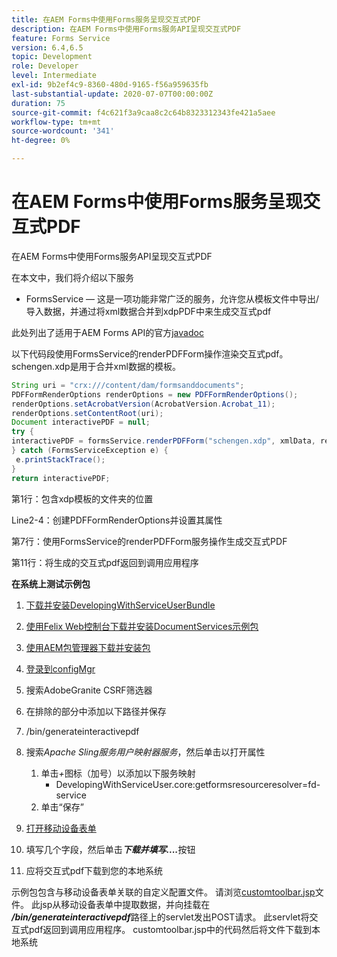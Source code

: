 ```yaml
---
title: 在AEM Forms中使用Forms服务呈现交互式PDF
description: 在AEM Forms中使用Forms服务API呈现交互式PDF
feature: Forms Service
version: 6.4,6.5
topic: Development
role: Developer
level: Intermediate
exl-id: 9b2ef4c9-8360-480d-9165-f56a959635fb
last-substantial-update: 2020-07-07T00:00:00Z
duration: 75
source-git-commit: f4c621f3a9caa8c2c64b8323312343fe421a5aee
workflow-type: tm+mt
source-wordcount: '341'
ht-degree: 0%

---
```


# 在AEM Forms中使用Forms服务呈现交互式PDF

在AEM Forms中使用Forms服务API呈现交互式PDF

在本文中，我们将介绍以下服务

* FormsService — 这是一项功能非常广泛的服务，允许您从模板文件中导出/导入数据，并通过将xml数据合并到xdpPDF中来生成交互式pdf

此处列出了适用于AEM Forms API的官方[javadoc](https://helpx.adobe.com/aem-forms/6/javadocs/com/adobe/fd/output/api/package-summary.html)

以下代码段使用FormsService的renderPDFForm操作渲染交互式pdf。 schengen.xdp是用于合并xml数据的模板。

```java
String uri = "crx:///content/dam/formsanddocuments";
PDFFormRenderOptions renderOptions = new PDFFormRenderOptions();
renderOptions.setAcrobatVersion(AcrobatVersion.Acrobat_11);
renderOptions.setContentRoot(uri);
Document interactivePDF = null;
try {
interactivePDF = formsService.renderPDFForm("schengen.xdp", xmlData, renderOptions);
} catch (FormsServiceException e) {
 e.printStackTrace();
}
return interactivePDF;
```

第1行：包含xdp模板的文件夹的位置

Line2-4：创建PDFFormRenderOptions并设置其属性

第7行：使用FormsService的renderPDFForm服务操作生成交互式PDF

第11行：将生成的交互式pdf返回到调用应用程序

**在系统上测试示例包**
1. [下载并安装DevelopingWithServiceUserBundle](/help/forms/assets/common-osgi-bundles/DevelopingWithServiceUser.jar)
1. [使用Felix Web控制台下载并安装DocumentServices示例包](/help/forms/assets/common-osgi-bundles/AEMFormsDocumentServices.core-1.0-SNAPSHOT.jar)
1. [使用AEM包管理器下载并安装包](assets/downloadinteractivepdffrommobileform.zip)

1. [登录到configMgr](http://localhost:4502/system/console/configMgr)
1. 搜索AdobeGranite CSRF筛选器
1. 在排除的部分中添加以下路径并保存
1. /bin/generateinteractivepdf
1. 搜索&#x200B;_Apache Sling服务用户映射器服务_，然后单击以打开属性
   1. 单击&#x200B;*+*&#x200B;图标（加号）以添加以下服务映射
      * DevelopingWithServiceUser.core:getformsresourceresolver=fd-service
   1. 单击“保存”
1. [打开移动设备表单](http://localhost:4502/content/dam/formsanddocuments/schengen.xdp/jcr:content)
1. 填写几个字段，然后单击&#x200B;***下载并填写....***&#x200B;按钮
1. 应将交互式pdf下载到您的本地系统


示例包包含与移动设备表单关联的自定义配置文件。 请浏览[customtoolbar.jsp](http://localhost:4502/apps/AEMFormsDemoListings/customprofiles/addImageToMobileForm/demo/customtoolbar.jsp)文件。 此jsp从移动设备表单中提取数据，并向挂载在&#x200B;***/bin/generateinteractivepdf***&#x200B;路径上的servlet发出POST请求。 此servlet将交互式pdf返回到调用应用程序。 customtoolbar.jsp中的代码然后将文件下载到本地系统
